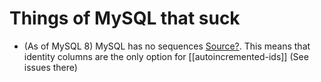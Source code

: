 # Things of MySQL that suck
* (As of MySQL 8) MySQL has no sequences [Source?](https://stackoverflow.com/a/26578578/15768984). This means that identity columns are the only option for [[autoincremented-ids]] (See issues there)
